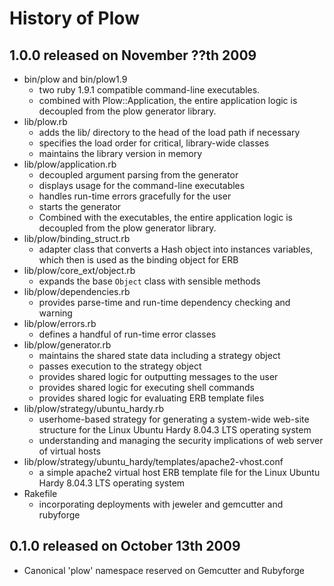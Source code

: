 History of Plow
===============

1.0.0 released on November ??th 2009
------------------------------------

  * bin/plow and bin/plow1.9
    * two ruby 1.9.1 compatible command-line executables.
    * combined with Plow::Application, the entire application logic is decoupled from the plow generator library.
  * lib/plow.rb
    * adds the lib/ directory to the head of the load path if necessary
    * specifies the load order for critical, library-wide classes
    * maintains the library version in memory
  * lib/plow/application.rb
    * decoupled argument parsing from the generator
    * displays usage for the command-line executables
    * handles run-time errors gracefully for the user
    * starts the generator
    * Combined with the executables, the entire application logic is decoupled from the plow generator library.
  * lib/plow/binding_struct.rb
    * adapter class that converts a Hash object into instances variables, which then is used as the binding object for ERB
  * lib/plow/core_ext/object.rb
    * expands the base `Object` class with sensible methods
  * lib/plow/dependencies.rb
    * provides parse-time and run-time dependency checking and warning
  * lib/plow/errors.rb
    * defines a handful of run-time error classes
  * lib/plow/generator.rb
    * maintains the shared state data including a strategy object
    * passes execution to the strategy object
    * provides shared logic for outputting messages to the user
    * provides shared logic for executing shell commands
    * provides shared logic for evaluating ERB template files
  * lib/plow/strategy/ubuntu_hardy.rb
    * userhome-based strategy for generating a system-wide web-site structure for the Linux Ubuntu Hardy 8.04.3 LTS operating system
    * understanding and managing the security implications of web server of virtual hosts
  * lib/plow/strategy/ubuntu_hardy/templates/apache2-vhost.conf
    * a simple apache2 virtual host ERB template file for the Linux Ubuntu Hardy 8.04.3 LTS operating system
  * Rakefile
    * incorporating deployments with jeweler and gemcutter and rubyforge

0.1.0 released on October 13th 2009
-----------------------------------

  * Canonical 'plow' namespace reserved on Gemcutter and Rubyforge

